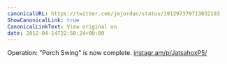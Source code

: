 ```yaml
---
canonicalURL: https://twitter.com/jmjordan/status/191297379713032193
ShowCanonicalLink: true
CanonicalLinkText: View original on
date: 2012-04-14T22:50:24+00:00
---
```

Operation: "Porch Swing" is now complete. [instagr.am/p/JatsahoxP5/](http://instagr.am/p/JatsahoxP5/)
